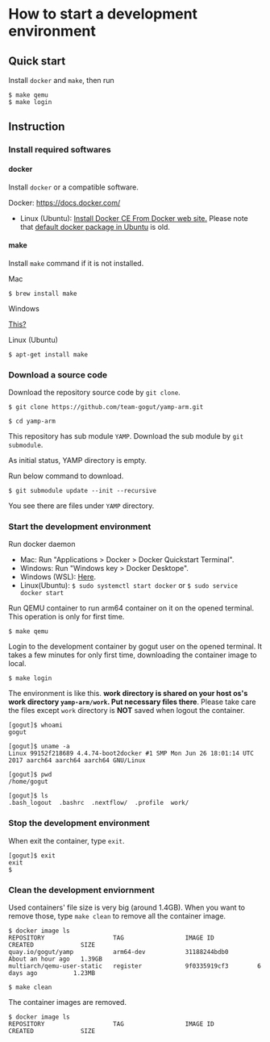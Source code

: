 # How to start a development environment

## Quick start

Install `docker` and `make`, then run

```
$ make qemu
$ make login
```

## Instruction

### Install required softwares

#### docker

Install `docker` or a compatible software.

Docker: https://docs.docker.com/

* Linux (Ubuntu): [Install Docker CE From Docker web site.](https://docs.docker.com/install/linux/docker-ce/ubuntu/)
  Please note that [default docker package in Ubuntu](https://packages.ubuntu.com/bionic/docker) is old.

#### make

Install `make` command if it is not installed.

Mac

```
$ brew install make
```

Windows

[This?](https://stackoverflow.com/questions/32127524/how-to-install-and-use-make-in-windows)

Linux (Ubuntu)

```
$ apt-get install make
```

### Download a source code

Download the repository source code by `git clone`.

```
$ git clone https://github.com/team-gogut/yamp-arm.git

$ cd yamp-arm
```

This repository has sub module `YAMP`.
Download the sub module by `git submodule`.

As initial status, YAMP directory is empty.

Run below command to download.

```
$ git submodule update --init --recursive
```

You see there are files under `YAMP` directory.

### Start the development environment

Run docker daemon

* Mac: Run "Applications > Docker > Docker Quickstart Terminal".
* Windows: Run "Windows key > Docker Desktope".
* Windows (WSL): [Here](https://nickjanetakis.com/blog/setting-up-docker-for-windows-and-wsl-to-work-flawlessly).
* Linux(Ubuntu): `$ sudo systemctl start docker` or `$ sudo service docker start`

Run QEMU container to run arm64 container on it on the opened terminal. This operation is only for first time.

```
$ make qemu
```

Login to the development container by gogut user on the opened terminal. It takes a few minutes for only first time, downloading the container image to local.

```
$ make login
```

The environment is like this. **work directory is shared on your host os's work directory `yamp-arm/work`. Put necessary files there**. Please take care the files except `work` directory is **NOT** saved when logout the container.

```
[gogut]$ whoami
gogut

[gogut]$ uname -a
Linux 99152f218689 4.4.74-boot2docker #1 SMP Mon Jun 26 18:01:14 UTC 2017 aarch64 aarch64 aarch64 GNU/Linux

[gogut]$ pwd
/home/gogut

[gogut]$ ls
.bash_logout  .bashrc  .nextflow/  .profile  work/
```

### Stop the development environment

When exit the container, type `exit`.

```
[gogut]$ exit
exit
$
```

### Clean the development enviornment

Used containers' file size is very big (around 1.4GB). When you want to remove those, type `make clean` to remove all the container image.

```
$ docker image ls
REPOSITORY                   TAG                 IMAGE ID            CREATED             SIZE
quay.io/gogut/yamp           arm64-dev           31188244bdb0        About an hour ago   1.39GB
multiarch/qemu-user-static   register            9f0335919cf3        6 days ago          1.23MB
```

```
$ make clean
```

The container images are removed.

```
$ docker image ls
REPOSITORY                   TAG                 IMAGE ID            CREATED             SIZE
```

